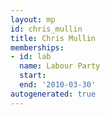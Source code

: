 ```yaml
---
layout: mp
id: chris_mullin
title: Chris Mullin
memberships:
- id: lab
  name: Labour Party
  start: 
  end: '2010-03-30'
autogenerated: true
---
```

